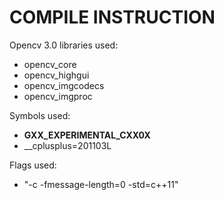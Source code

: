 COMPILE INSTRUCTION
===================

Opencv 3.0 libraries used:
- opencv_core
- opencv_highgui
- opencv_imgcodecs
- opencv_imgproc
    
Symbols used:
- __GXX_EXPERIMENTAL_CXX0X__
- __cplusplus=201103L
    
Flags used:
- "-c -fmessage-length=0 -std=c++11"
